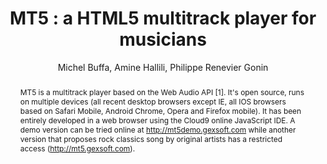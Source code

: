 --- 
  title: "MT5 : a HTML5 multitrack player for musicians" 
  abstract: "MT5 is a multitrack player based on the Web Audio API [1]. It's open source, runs on multiple devices (all recent desktop browsers except IE, all IOS browsers based on Safari Mobile, Android Chrome, Opera and Firefox mobile). It has been entirely developed in a web browser using the Cloud9 online JavaScript IDE. A demo version can be tried online at http://mt5demo.gexsoft.com while another version that proposes rock classics song by original artists has a restricted access (http://mt5.gexsoft.com)." 
  address: "Paris" 
  author: "Michel Buffa, Amine Hallili, Philippe Renevier Gonin" 
  booktitle: "Proceedings of the International Web Audio Conference" 
  editor: "Samuel Goldszmidt, Norbert Schnell, Victor Saiz, Benjamin Matuszewski" 
  month: "Proceedings of the International Web Audio Conference"
  pages: "" 
  publisher: "IRCAM" 
  series: "WAC '15"
  type: "Poster"  
  year: "2015" 
  id: "2015_EA_18" 
  tags: year2015
  media: none 
  pdflink: /_data/papers/pdf/2015/2015_18.pdf
  ISSN: 2663-5844
---